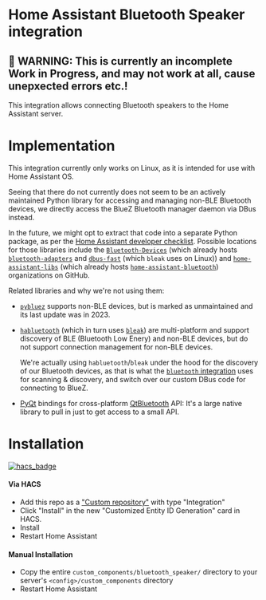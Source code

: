 # Home Assistant Bluetooth Speaker integration

## 🚧 WARNING: This is currently an incomplete Work in Progress, and may not work at all, cause unepxected errors etc.!

This integration allows connecting Bluetooth speakers to the Home Assistant server.

# Implementation

This integration currently only works on Linux, as it is intended for use with Home Assistant OS.

Seeing that there do not currently does not seem to be an actively maintained Python library for accessing and managing non-BLE Bluetooth devices, we directly access the BlueZ Bluetooth manager daemon via DBus instead.

In the future, we might opt to extract that code into a separate Python package, as per the [Home Assistant developer checklist](https://developers.home-assistant.io/docs/development_checklist).
Possible locations for those libraries include
the [`Bluetooth-Devices`](https://github.com/Bluetooth-Devices) (which already hosts [`bluetooth-adapters`](https://github.com/bluetooth-devices/bluetooth-adapters) and [`dbus-fast`](https://github.com/Bluetooth-Devices/dbus-fast) (which `bleak` uses on Linux))
and [`home-assistant-libs`](https://github.com/home-assistant-libs) (which already hosts [`home-assistant-bluetooth`](https://github.com/home-assistant-libs/home-assistant-bluetooth))
organizations on GitHub.

Related libraries and why we're not using them:

- [`pybluez`](https://github.com/pybluez/pybluez) supports non-BLE devices,
  but is marked as unmaintained and its last update was in 2023.

- [`habluetooth`](https://github.com/Bluetooth-Devices/habluetooth/) (which in turn uses [`bleak`](https://github.com/hbldh/bleak))
  are multi-platform and support discovery of BLE (Bluetooth Low Enery) and non-BLE devices,
  but do not support connection management for non-BLE devices.

  We're actually using `habluetooth`/`bleak` under the hood for the discovery of our Bluetooth devices,
  as that is what the [`bluetooth` integration](https://www.home-assistant.io/integrations/bluetooth)
  uses for scanning & discovery, and switch over our custom DBus code for connecting to BlueZ.

- [PyQt](https://www.riverbankcomputing.com/software/pyqt/) bindings for cross-platform [QtBluetooth](https://www.riverbankcomputing.com/static/Docs/PyQt6/api/qtbluetooth/qtbluetooth-module.html) API:
  It's a large native library to pull in just to get access to a small API.

# Installation

[![hacs_badge](https://img.shields.io/badge/HACS-Custom-41BDF5.svg?style=for-the-badge)](https://github.com/hacs/integration)

#### Via HACS
* Add this repo as a ["Custom repository"](https://hacs.xyz/docs/faq/custom_repositories/) with type "Integration"
* Click "Install" in the new "Customized Entity ID Generation" card in HACS.
* Install
* Restart Home Assistant

#### Manual Installation
* Copy the entire `custom_components/bluetooth_speaker/` directory to your server's `<config>/custom_components` directory
* Restart Home Assistant
